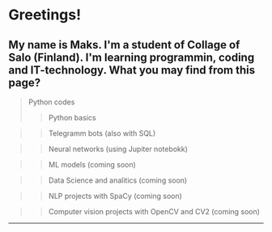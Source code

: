 # Greetings!
## My name is Maks. I'm a student of Collage of Salo (Finland). I'm learning programmin, coding and IT-technology. What you may find from this page?
> Python codes
>> Python basics

>> Telegramm bots (also with SQL)

>> Neural networks (using Jupiter notebokk)

>> ML models (coming soon)

>> Data Science and analitics (coming soon)

>> NLP projects with SpaCy (coming soon)

>> Computer vision projects with OpenCV and CV2 (coming soon)
 



_______
<!--

Here are some ideas to get you started:

- 🔭 I’m currently working on ...
- 🌱 I’m currently learning ...
- 👯 I’m looking to collaborate on ...
- 🤔 I’m looking for help with ...
- 💬 Ask me about ...
- 📫 How to reach me: ...
- 😄 Pronouns: ...
- ⚡ Fun fact: ...
-->

